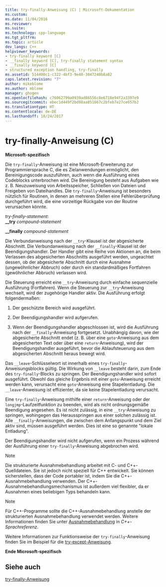 ```yaml
---
title: try-finally-Anweisung (C) | Microsoft-Dokumentation
ms.custom: 
ms.date: 11/04/2016
ms.reviewer: 
ms.suite: 
ms.technology: cpp-language
ms.tgt_pltfrm: 
ms.topic: article
dev_langs: C++
helpviewer_keywords:
- try-finally keyword [C]
- __finally keyword [C], try-finally statement syntax
- __finally keyword [C]
- structured exception handling, try-finally
ms.assetid: 514400c1-c322-4bf3-9e48-3047240b8a82
caps.latest.revision: "7"
author: mikeblome
ms.author: mblome
manager: ghogen
ms.openlocfilehash: c76062799a0939ad86556c8e6718e94f2a3397e9
ms.sourcegitcommit: ebec1d449f2bd98aa851667c2bfeb7e27ce657b2
ms.translationtype: HT
ms.contentlocale: de-DE
ms.lasthandoff: 10/24/2017
---
```

# <a name="try-finally-statement-c"></a>try-finally-Anweisung (C)
**Microsoft-spezifisch**  
  
 Die `try-finally`-Anweisung ist eine Microsoft-Erweiterung zur Programmiersprache C, die es Zielanwendungen ermöglicht, den Bereinigungscode auszuführen, auch wenn die Ausführung eines Codeblocks unterbrochen wird. Die Bereinigung besteht aus Aufgaben wie z. B. Neuzuweisung von Arbeitsspeicher, Schließen von Dateien und Freigeben von Dateihandles. Die `try-finally`-Anweisung ist besonders nützlich für Routinen, in denen an mehreren Stellen eine Fehlerüberprüfung durchgeführt wird, die eine vorzeitige Rückgabe von der Routine verursachen könnte.  
  
 *try-finally-statement*:  
 **__try** *compound-statement*  
  
 **__finally**  *compound-statement*  
  
 Die Verbundanweisung nach der `__try`-Klausel ist der abgesicherte Abschnitt. Die Verbundanweisung nach der `__finally`-Klausel ist der Beendigungshandler. Der Handler gibt eine Reihe von Aktionen an, die beim Verlassen des abgesicherten Abschnitts ausgeführt werden, ungeachtet dessen, ob der abgesicherte Abschnitt durch eine Ausnahme (ungewöhnlicher Abbruch) oder durch ein standardmäßiges Fortfahren (gewöhnlicher Abbruch) verlassen wird.  
  
 Die Steuerung erreicht eine `__try`-Anweisung durch einfache sequenzielle Ausführung (Fortfahren). Wenn die Steuerung zur `__try`-Anweisung wechselt, wird der zugehörige Handler aktiv. Die Ausführung erfolgt folgendermaßen:  
  
1.  Der geschützte Bereich wird ausgeführt.  
  
2.  Der Beendigungshandler wird aufgerufen.  
  
3.  Wenn der Beendigungshandler abgeschlossen ist, wird die Ausführung nach der `__finally`-Anweisung fortgesetzt. Unabhängig davon, wie der abgesicherte Abschnitt endet (z. B. über eine `goto`-Anweisung aus dem abgesicherten Text oder über eine `return`-Anweisung), wird der Beendigungshandler ausgeführt, bevor die Ablaufsteuerung aus dem abgesicherten Abschnitt heraus bewegt wird.  
  
 Das `__leave`-Schlüsselwort ist innerhalb eines `try-finally`-Anweisungsblocks gültig. Die Wirkung von `__leave` besteht darin, zum Ende des `try-finally`-Blocks zu springen. Der Beendigungshandler wird sofort ausgeführt. Obwohl das gleiche Ergebnis mit einer `goto`-Anweisung erreicht werden kann, verursacht eine `goto`-Anweisung eine Stapelentladung. Die `__leave`-Anweisung ist effizienter, da sie keine Stapelentladung verursacht.  
  
 Eine `try-finally`-Anweisung mithilfe einer `return`-Anweisung oder der `longjmp`-Laufzeitfunktion zu beenden, wird als nicht ordnungsgemäße Beendigung angesehen. Es ist nicht zulässig, in eine `__try`-Anweisung zu springen, wohingegen das Herausspringen aus einer solchen zulässig ist. Alle `__finally`-Anweisungen, die zwischen dem Anfangspunkt und dem Ziel aktiv sind, müssen ausgeführt werden. Dies ist eine so genannte "lokale Entladung".  
  
 Der Beendigungshandler wird nicht aufgerufen, wenn ein Prozess während der Ausführung einer `try-finally`-Anweisung abgebrochen wird.  
  
> [!NOTE]
>  Die strukturierte Ausnahmebehandlung arbeitet mit C- und C++-Quelldateien. Sie ist jedoch nicht speziell für C++ entwickelt. Sie können sicherstellen, dass der Code portabler ist, indem Sie die C++-Ausnahmebehandlung verwenden. Der C++-Ausnahmebehandlungsmechanismus ist außerdem viel flexibler, da er Ausnahmen eines beliebigen Typs behandeln kann.  
  
> [!NOTE]
>  Für C++-Programme sollte die C++-Ausnahmebehandlung anstelle der strukturierten Ausnahmebehandlung verwendet werden. Weitere Informationen finden Sie unter [Ausnahmebehandlung](../cpp/exception-handling-in-visual-cpp.md) in *C++-Sprachreferenz*.  
  
 Weitere Informationen zur Funktionsweise der `try-finally`-Anweisung finden Sie im Beispiel für die [try-except-Anweisung](../c-language/try-except-statement-c.md).  
  
 **Ende Microsoft-spezifisch**  
  
## <a name="see-also"></a>Siehe auch  
 [try-finally-Anweisung](../cpp/try-finally-statement.md)